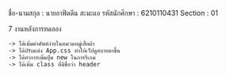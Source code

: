 ชื่อ-นามสกุล  : นายอาฟิตดีน สะมะแอ
รหัสนักศึกษา  : 6210110431
Section  :  01

7 งานหลังการทดลอง

    -> ได้เพิ่มคำศัพท์ง่ายในหมวดหมู่เสื้อผ้า
    -> ได้ปรับแต่ง App.css ทำให้เว็ปดูสบายตาขึ้น
    -> ได้ทำการเพิ่มปุ่ม new ในการรีเกม
    -> ได้เพิ่ม class ที่มีชื่อว่า header 